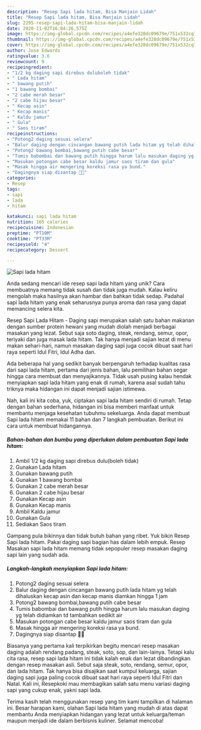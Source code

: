 ```yaml
---
description: "Resep Sapi lada hitam, Bisa Manjain Lidah"
title: "Resep Sapi lada hitam, Bisa Manjain Lidah"
slug: 2295-resep-sapi-lada-hitam-bisa-manjain-lidah
date: 2020-11-02T16:04:26.575Z
image: https://img-global.cpcdn.com/recipes/a4efe328dc09679e/751x532cq70/sapi-lada-hitam-foto-resep-utama.jpg
thumbnail: https://img-global.cpcdn.com/recipes/a4efe328dc09679e/751x532cq70/sapi-lada-hitam-foto-resep-utama.jpg
cover: https://img-global.cpcdn.com/recipes/a4efe328dc09679e/751x532cq70/sapi-lada-hitam-foto-resep-utama.jpg
author: Jose Edwards
ratingvalue: 3.6
reviewcount: 9
recipeingredient:
- "1/2 kg daging sapi direbus duluboleh tidak"
- " Lada hitam"
- " bawang putih"
- "1 bawang bombai"
- "2 cabe merah besar"
- "2 cabe hijau besar"
- " Kecap asin"
- " Kecap manis"
- " Kaldu jamur"
- " Gula"
- " Saos tiram"
recipeinstructions:
- "Potong2 daging sesuai selera"
- "Balur daging dengan cincangan bawang putih lada hitam yg telah dihaluskan kecap asin dan kecap manis diamkan hingga 1 jam"
- "Potong2 bawang bombai,bawang putih cabe besar"
- "Tumis babombai dan bawang putih hingga harum lalu masukan daging yg telah didiamkan td tambahkan sedikit air"
- "Masukan potongan cabe besar kaldu jamur saos tiram dan gula"
- "Masak hingga air mengering koreksi rasa ya bund."
- "Dagingnya siap disantap 🤤🤤"
categories:
- Resep
tags:
- sapi
- lada
- hitam

katakunci: sapi lada hitam 
nutrition: 165 calories
recipecuisine: Indonesian
preptime: "PT10M"
cooktime: "PT33M"
recipeyield: "4"
recipecategory: Dessert

---
```



![Sapi lada hitam](https://img-global.cpcdn.com/recipes/a4efe328dc09679e/751x532cq70/sapi-lada-hitam-foto-resep-utama.jpg)

Anda sedang mencari ide resep sapi lada hitam yang unik? Cara membuatnya memang tidak susah dan tidak juga mudah. Kalau keliru mengolah maka hasilnya akan hambar dan bahkan tidak sedap. Padahal sapi lada hitam yang enak seharusnya punya aroma dan rasa yang dapat memancing selera kita.

Resep Sapi Lada Hitam - Daging sapi merupakan salah satu bahan makanan dengan sumber protein hewani yang mudah diolah menjadi berbagai masakan yang lezat. Sebut saja soto daging, steak, rendang, semur, opor, teriyaki dan juga masak lada hitam. Tak hanya menjadi sajian lezat di menu makan sehari-hari, namun masakan daging sapi juga cocok dibuat saat hari raya seperti Idul Fitri, Idul Adha dan.

Ada beberapa hal yang sedikit banyak berpengaruh terhadap kualitas rasa dari sapi lada hitam, pertama dari jenis bahan, lalu pemilihan bahan segar hingga cara membuat dan menyajikannya. Tidak usah pusing kalau hendak menyiapkan sapi lada hitam yang enak di rumah, karena asal sudah tahu triknya maka hidangan ini dapat menjadi sajian istimewa.


Nah, kali ini kita coba, yuk, ciptakan sapi lada hitam sendiri di rumah. Tetap dengan bahan sederhana, hidangan ini bisa memberi manfaat untuk membantu menjaga kesehatan tubuhmu sekeluarga. Anda dapat membuat Sapi lada hitam memakai 11 bahan dan 7 langkah pembuatan. Berikut ini cara untuk membuat hidangannya.

<!--inarticleads1-->

##### Bahan-bahan dan bumbu yang diperlukan dalam pembuatan Sapi lada hitam:

1. Ambil 1/2 kg daging sapi direbus dulu(boleh tidak)
1. Gunakan  Lada hitam
1. Gunakan  bawang putih
1. Gunakan 1 bawang bombai
1. Gunakan 2 cabe merah besar
1. Gunakan 2 cabe hijau besar
1. Gunakan  Kecap asin
1. Gunakan  Kecap manis
1. Ambil  Kaldu jamur
1. Gunakan  Gula
1. Sediakan  Saos tiram


Gampang pula bikinnya dan tidak butuh bahan yang ribet. Yuk bikin Resep Sapi lada hitam. Pakai daging sapi bagian has dalam lebih empuk. Resep Masakan sapi lada hitam memang tidak sepopuler resep masakan daging sapi lain yang sudah ada. 

<!--inarticleads2-->

##### Langkah-langkah menyiapkan Sapi lada hitam:

1. Potong2 daging sesuai selera
1. Balur daging dengan cincangan bawang putih lada hitam yg telah dihaluskan kecap asin dan kecap manis diamkan hingga 1 jam
1. Potong2 bawang bombai,bawang putih cabe besar
1. Tumis babombai dan bawang putih hingga harum lalu masukan daging yg telah didiamkan td tambahkan sedikit air
1. Masukan potongan cabe besar kaldu jamur saos tiram dan gula
1. Masak hingga air mengering koreksi rasa ya bund.
1. Dagingnya siap disantap 🤤🤤


Biasanya yang pertama kali terpikirkan begitu mencari resep masakan daging adalah rendang padang, steak, soto, sop, dan lain-lainya. Tetapi kalu cita rasa, resep sapi lada hitam ini tidak kalah enak dan lezat dibandingkan dengan resep masakan asli. Sebut saja steak, soto, rendang, semur, opor, dan lada hitam. Tak hanya bisa disajikan saat kumpul keluarga, sajian daging sapi juga paling cocok dibuat saat hari raya seperti Idul Fitri dan Natal. Kali ini, Resepkoki mau membagikan salah satu menu variasi daging sapi yang cukup enak, yakni sapi lada. 

Terima kasih telah menggunakan resep yang tim kami tampilkan di halaman ini. Besar harapan kami, olahan Sapi lada hitam yang mudah di atas dapat membantu Anda menyiapkan hidangan yang lezat untuk keluarga/teman maupun menjadi ide dalam berbisnis kuliner. Selamat mencoba!
